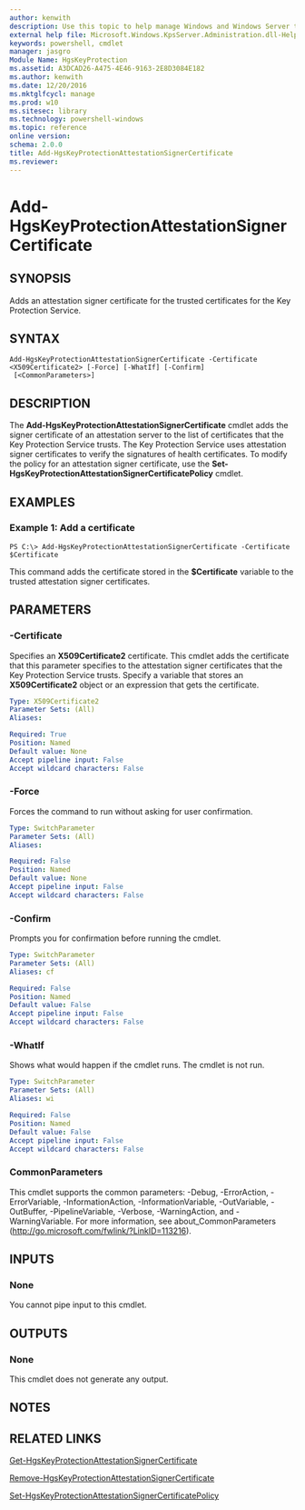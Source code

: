 ```yaml
---
author: kenwith
description: Use this topic to help manage Windows and Windows Server technologies with Windows PowerShell.
external help file: Microsoft.Windows.KpsServer.Administration.dll-Help.xml
keywords: powershell, cmdlet
manager: jasgro
Module Name: HgsKeyProtection
ms.assetid: A3DCAD26-A475-4E46-9163-2E8D3084E182
ms.author: kenwith
ms.date: 12/20/2016
ms.mktglfcycl: manage
ms.prod: w10
ms.sitesec: library
ms.technology: powershell-windows
ms.topic: reference
online version: 
schema: 2.0.0
title: Add-HgsKeyProtectionAttestationSignerCertificate
ms.reviewer:
---
```


# Add-HgsKeyProtectionAttestationSignerCertificate

## SYNOPSIS
Adds an attestation signer certificate for the trusted certificates for the Key Protection Service.

## SYNTAX

```
Add-HgsKeyProtectionAttestationSignerCertificate -Certificate <X509Certificate2> [-Force] [-WhatIf] [-Confirm]
 [<CommonParameters>]
```

## DESCRIPTION
The **Add-HgsKeyProtectionAttestationSignerCertificate** cmdlet adds the signer certificate of an attestation server to the list of certificates that the Key Protection Service trusts.
The Key Protection Service uses attestation signer certificates to verify the signatures of health certificates.
To modify the policy for an attestation signer certificate, use the **Set-HgsKeyProtectionAttestationSignerCertificatePolicy** cmdlet.

## EXAMPLES

### Example 1: Add a certificate
```
PS C:\> Add-HgsKeyProtectionAttestationSignerCertificate -Certificate $Certificate
```

This command adds the certificate stored in the **$Certificate** variable to the trusted attestation signer certificates.

## PARAMETERS

### -Certificate
Specifies an **X509Certificate2** certificate.
This cmdlet adds the certificate that this parameter specifies to the attestation signer certificates that the Key Protection Service trusts.
Specify a variable that stores an **X509Certificate2** object or an expression that gets the certificate.

```yaml
Type: X509Certificate2
Parameter Sets: (All)
Aliases: 

Required: True
Position: Named
Default value: None
Accept pipeline input: False
Accept wildcard characters: False
```

### -Force
Forces the command to run without asking for user confirmation.

```yaml
Type: SwitchParameter
Parameter Sets: (All)
Aliases: 

Required: False
Position: Named
Default value: None
Accept pipeline input: False
Accept wildcard characters: False
```

### -Confirm
Prompts you for confirmation before running the cmdlet.

```yaml
Type: SwitchParameter
Parameter Sets: (All)
Aliases: cf

Required: False
Position: Named
Default value: False
Accept pipeline input: False
Accept wildcard characters: False
```

### -WhatIf
Shows what would happen if the cmdlet runs.
The cmdlet is not run.

```yaml
Type: SwitchParameter
Parameter Sets: (All)
Aliases: wi

Required: False
Position: Named
Default value: False
Accept pipeline input: False
Accept wildcard characters: False
```

### CommonParameters
This cmdlet supports the common parameters: -Debug, -ErrorAction, -ErrorVariable, -InformationAction, -InformationVariable, -OutVariable, -OutBuffer, -PipelineVariable, -Verbose, -WarningAction, and -WarningVariable. For more information, see about_CommonParameters (http://go.microsoft.com/fwlink/?LinkID=113216).

## INPUTS

### None
You cannot pipe input to this cmdlet.

## OUTPUTS

### None
This cmdlet does not generate any output.

## NOTES

## RELATED LINKS

[Get-HgsKeyProtectionAttestationSignerCertificate](./Get-HgsKeyProtectionAttestationSignerCertificate.md)

[Remove-HgsKeyProtectionAttestationSignerCertificate](./Remove-HgsKeyProtectionAttestationSignerCertificate.md)

[Set-HgsKeyProtectionAttestationSignerCertificatePolicy](./Set-HgsKeyProtectionAttestationSignerCertificatePolicy.md)

